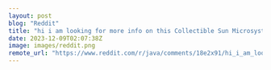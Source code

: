 ```yaml
---
layout: post
blog: "Reddit"
title: "hi i am looking for more info on this Collectible Sun Microsystems Java Keychain it was given to me by my dad and he said it was older then me so its 16+ years old"
date: 2023-12-09T02:07:38Z
image: images/reddit.png
remote_url: "https://www.reddit.com/r/java/comments/18e2x91/hi_i_am_looking_for_more_info_on_this_collectible/"
---
```

